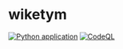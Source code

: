# wiketym

[![Python application](https://github.com/mihnea-mihai/wiketym/actions/workflows/python-app.yml/badge.svg)](https://github.com/mihnea-mihai/wiketym/actions/workflows/python-app.yml)
[![CodeQL](https://github.com/mihnea-mihai/wiketym/actions/workflows/codeql.yml/badge.svg)](https://github.com/mihnea-mihai/wiketym/actions/workflows/codeql.yml)

